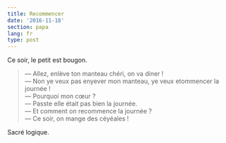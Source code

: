 ```yaml
---
title: Recommencer
date: '2016-11-18'
section: papa
lang: fr
type: post
---
```


Ce soir, le petit est bougon.

> — Allez, enlève ton manteau chéri, on va diner !  
> — Non ye veux pas enyever mon manteau, ye veux etommencer la journée !  
> — Pourquoi mon cœur ?  
> — Passte elle était pas bien la journée.  
> — Et comment on recommence la journée ?  
> — Ce soir, on mange des céyéales !

Sacré logique.